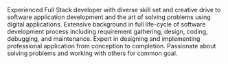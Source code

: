 Experienced Full Stack developer with diverse skill set and creative drive to software application development and the art of solving problems using digital applications. Extensive background in full life-cycle of software development process including requirement gathering, design, coding, debugging, and maintenance. Expert in designing and implementing professional application from conception to completion. Passionate about solving problems and working with others for common goal. 